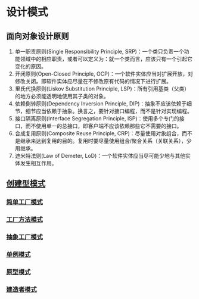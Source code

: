 # 设计模式

## 面向对象设计原则

1. 单一职责原则(Single Responsibility Principle, SRP)：一个类只负责一个功能领域中的相应职责，或者可以定义为：就一个类而言，应该只有一个引起它变化的原因。
2. 开闭原则(Open-Closed Principle, OCP)：一个软件实体应当对扩展开放，对修改关闭。即软件实体应尽量在不修改原有代码的情况下进行扩展。
3. 里氏代换原则(Liskov Substitution Principle, LSP)：所有引用基类（父类）的地方必须能透明地使用其子类的对象。
4. 依赖倒转原则(Dependency Inversion Principle, DIP)：抽象不应该依赖于细节，细节应当依赖于抽象。换言之，要针对接口编程，而不是针对实现编程。
5. 接口隔离原则(Interface Segregation Principle, ISP)：使用多个专门的接口，而不使用单一的总接口，即客户端不应该依赖那些它不需要的接口。
6. 合成复用原则(Composite Reuse Principle, CRP)：尽量使用对象组合，而不是继承来达到复用的目的。复用时要尽量使用组合/聚合关系（关联关系），少用继承。
7. 迪米特法则(Law of Demeter, LoD)：一个软件实体应当尽可能少地与其他实体发生相互作用。

## [创建型模式](creational_pattern)

### [简单工厂模式](creational_pattern/simple_factory_pattern)
### [工厂方法模式](creational_pattern/factory_method_pattern)
### [抽象工厂模式](creational_pattern/abstract_factory_pattern)
### [单例模式](creational_pattern/singleton_pattern)
### [原型模式](creational_pattern/prototype_pattern)
### [建造者模式](creational_pattern/builder_pattern)
